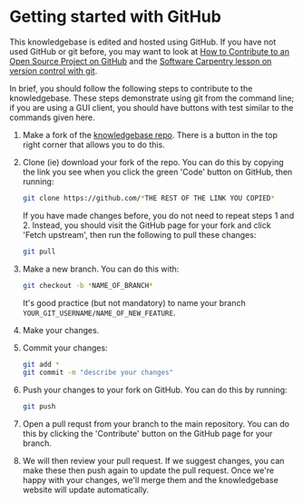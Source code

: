 # Getting started with GitHub

This knowledgebase is edited and hosted using GitHub. If you have not used GitHub or git before, you may want to look at
[How to Contribute to an Open Source Project on GitHub](https://app.egghead.io/playlists/how-to-contribute-to-an-open-source-project-on-github)
and the [Software Carpentry lesson on version control with git](https://swcarpentry.github.io/git-novice/).

In brief, you should follow the following steps to contribute to the knowledgebase. These steps demonstrate using git from the command line; if you
are using a GUI client, you should have buttons with test similar to the commands given here.

1. Make a fork of the [knowledgebase repo](https://github.com/ukan-computational-acoustics/ca-knowledgebase). There is a button in the top right
   corner that allows you to do this.

2. Clone (ie) download your fork of the repo. You can do this by copying the link you see when you click the green 'Code' button on GitHub, then running:
   ```bash
   git clone https://github.com/*THE REST OF THE LINK YOU COPIED*
   ```
   If you have made changes before, you do not need to repeat steps 1 and 2. Instead, you should visit the GitHub page for your fork and click 'Fetch upstream',
   then run the following to pull these changes:
   ```bash
   git pull
   ```

3. Make a new branch. You can do this with:
   ```bash
   git checkout -b *NAME_OF_BRANCH*
   ```
   It's good practice (but not mandatory) to name your branch `YOUR_GIT_USERNAME/NAME_OF_NEW_FEATURE`.

4. Make your changes.

5. Commit your changes:
   ```bash
   git add *
   git commit -m "describe your changes"
   ```

6. Push your changes to your fork on GitHub. You can do this by running:
   ```bash
   git push
   ```

7. Open a pull requst from your branch to the main repository. You can do this by clicking the 'Contribute' button on the GitHub page for your branch.

8. We will then review your pull request. If we suggest changes, you can make these then push again to update the pull request. Once we're happy with your changes,
   we'll merge them and the knowledgebase website will update automatically.
